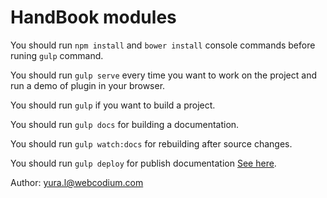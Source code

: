 # HandBook modules

You should run `npm install` and `bower install` console commands before runing `gulp` command.

You should run `gulp serve` every time you want to work on the project and run a demo of plugin in your browser.

You should run `gulp` if you want to build a project.

You should run `gulp docs` for building a documentation.

You should run `gulp watch:docs` for rebuilding after source changes.

You should run `gulp deploy` for publish documentation [See here](http://webcodium.github.io/handbook-modules/index.html).

Author: yura.l@webcodium.com